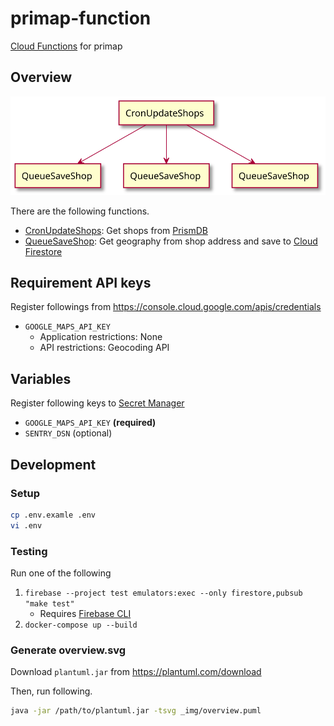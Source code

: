 # primap-function
[Cloud Functions](https://cloud.google.com/functions) for primap

## Overview
![overview](_img/overview.svg)

There are the following functions.

* [CronUpdateShops](handler_cron_update_shops.go): Get shops from [PrismDB](https://prismdb.takanakahiko.me/)
* [QueueSaveShop](handler_queue_save_shop.go): Get geography from shop address and save to [Cloud Firestore](https://firebase.google.com/docs/firestore)

## Requirement API keys
Register followings from https://console.cloud.google.com/apis/credentials

* `GOOGLE_MAPS_API_KEY`
  * Application restrictions: None
  * API restrictions: Geocoding API
  
## Variables
Register following keys to [Secret Manager](https://cloud.google.com/secret-manager)

* `GOOGLE_MAPS_API_KEY` **(required)**
* `SENTRY_DSN` (optional)

## Development
### Setup
```bash
cp .env.examle .env
vi .env
```

### Testing
Run one of the following

1. `firebase --project test emulators:exec --only firestore,pubsub "make test"`
    * Requires [Firebase CLI](https://firebase.google.com/docs/cli)
2. `docker-compose up --build`

### Generate overview.svg
Download `plantuml.jar` from https://plantuml.com/download

Then, run following.

```bash
java -jar /path/to/plantuml.jar -tsvg _img/overview.puml
```
